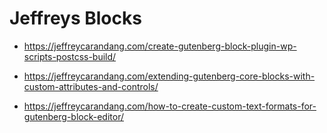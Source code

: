 # Jeffreys Blocks

* https://jeffreycarandang.com/create-gutenberg-block-plugin-wp-scripts-postcss-build/

* https://jeffreycarandang.com/extending-gutenberg-core-blocks-with-custom-attributes-and-controls/

* https://jeffreycarandang.com/how-to-create-custom-text-formats-for-gutenberg-block-editor/
